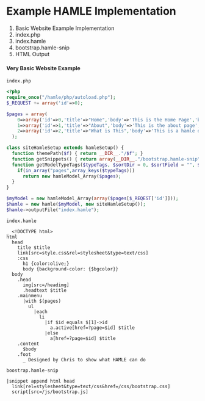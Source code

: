 Example HAMLE Implementation
============================
1. Basic Website Example Implementation
  1. index.php
  2. index.hamle
  3. bootstrap.hamle-snip
2. HTML Output


#### Very Basic Website Example

`index.php`
```php
<?php
require_once("/hamle/php/autoload.php");
$_REQUEST += array('id'=>0);

$pages = array(
    0=>array('id'=>0,'title'=>"Home",'body'=>'This is the Home Page','bgcolor'=>'#f2f2f2'),
    1=>array('id'=>1,'title'=>"About",'body'=>'This is the about page','bgcolor'=>'#f2f2ff'),
    2=>array('id'=>2,'title'=>"What is This",'body'=>'This is a hamle demo','bgcolor'=>'#fff2f2'),
  );

class siteHamleSetup extends hamleSetup() {
  function themePath($f) { return __DIR__."/$f"; }
  function getSnippets() { return array(__DIR__."/bootstrap.hamle-snip"); }
  function getModelTypeTags($typeTags, $sortDir = 0, $sortField = "", $limit = 0, $offset = 0) {
    if(in_array("pages",array_keys($typeTags))) 
      return new hamleModel_Array($pages);
  }
}

$myModel = new hamleModel_Array(array($pages[$_REQEST['id']]));
$hamle = new hamle($myModel, new siteHamleSetup());
$hamle->outputFile("index.hamle");

```

`index.hamle`
```hamle
_ <!DOCTYPE html>
html
  head
    title $title
    link[src=style.css&rel=stylesheet&type=text/css]
    :css
      h1 {color:olive;}
      body {background-color: {$bgcolor}}
  body
    .head
      img[src=/headimg]
      .headtext $title
    .mainmenu
      |with $(pages)
        ul
          |each
            li
              |if $id equals $[1]->id
                a.active[href=?page=$id] $title
              |else
                a[href=?page=$id] $title
    .content
      $body
    .foot
      _ Designed by Chris to show what HAMLE can do
```

`boostrap.hamle-snip`
```hamle
|snippet append html head
  link[rel=stylesheet&type=text/css&href=/css/bootstrap.css]
  script[src=/js/bootstrap.js]
```
